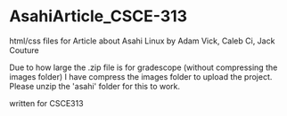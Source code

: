 # AsahiArticle_CSCE-313

html/css files for Article about Asahi Linux by Adam Vick, Caleb Ci, Jack Couture

Due to how large the .zip file is for gradescope (without compressing the images folder) I have compress the images folder to upload the project. Please unzip the 'asahi' folder for this to work.

written for CSCE313
